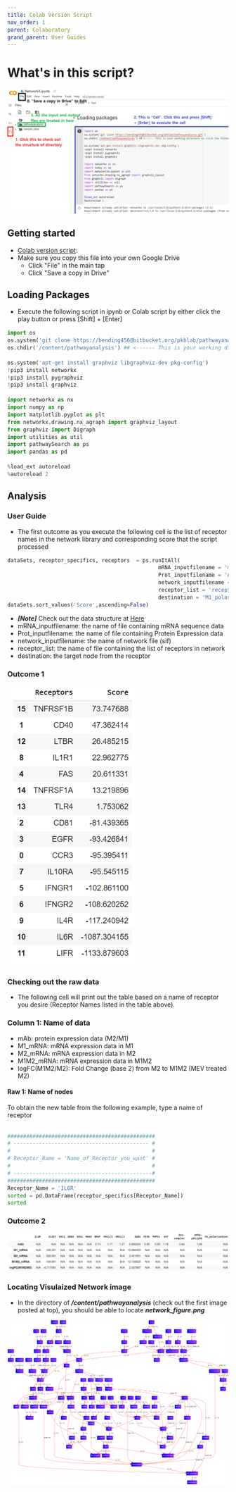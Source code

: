 ```yaml
---
title: Colab Version Script
nav_order: 1
parent: Colaboratory
grand_parent: User Guides
---
```


# What's in this script?
![This is the main page of Colab version script](main.png)
## Getting started
- [Colab version script](https://colab.research.google.com/drive/1PSOWYYL02cIj1OOGdbbzifEe-YYkp6cL?usp=sharing): 
- Make sure you copy this file into your own Google Drive
  - Click "File" in the main tap
  - Click "Save a copy in Drive"

## Loading Packages
- Execute the following script in ipynb or Colab script by either click the play button or press [Shift] + [Enter]

```python
import os
os.system('git clone https://bending456@bitbucket.org/pkhlab/pathwayanalysis.git')
os.chdir('/content/pathwayanalysis') ## <------ This is your working directory so click the folder symbol to navigate it

os.system('apt-get install graphviz libgraphviz-dev pkg-config')
!pip3 install networkx
!pip3 install pygraphviz
!pip3 install graphviz

import networkx as nx 
import numpy as np 
import matplotlib.pyplot as plt
from networkx.drawing.nx_agraph import graphviz_layout
from graphviz import Digraph
import utilities as util
import pathwaySearch as ps
import pandas as pd 

%load_ext autoreload
%autoreload 2
```

## Analysis
### User Guide 
- The first outcome as you execute the following cell is the list of receptor names in the network library and corresponding score that the script processed  

```python
dataSets, receptor_specifics, receptors  = ps.runItAll(
                                                mRNA_inputfilename = 'mRNAdata', 
                                                Prot_inputfilename = 'Ab_Chris',
                                                network_inputfilename = 'network',
                                                receptor_list = 'receptorlist',
                                                destination = 'M1_polarization')
dataSets.sort_values('Score',ascending=False)
```
- ***[Note]*** Check out the data structure at [Here](/pages/user_guides/etc/data_structure/data_structure.html)
- mRNA_inputfilename: the name of file containing mRNA sequence data
- Prot_inputfilename: the name of file containing Protein Expression data  
- network_inputfilename: the name of network file (sif)
- receptor_list: the name of file containing the list of receptors in network 
- destination: the target node from the receptor 

### Outcome 1 
![This is the first outcome](py1.png)

### Checking out the raw data 
- The following cell will print out the table based on a name of receptor you desire (Receptor Names listed in the table above). 

### Column 1: Name of data 
- mAb: protein expression data (M2/M1) 
- M1_mRNA: mRNA expression data in M1 
- M2_mRNA: mRNA expression data in M2  
- M1M2_mRNA: mRNA expression data in M1M2 
- logFC(M1M2/M2): Fold Change (base 2) from M2 to M1M2 (MEV treated M2)

#### Raw 1: Name of nodes

To obtain the new table from the following example, type a name of receptor 

```python

###############################################
# ------------------------------------------- #
#                                             #
# Receptor_Name = 'Name_of_Receptor_you_want' #
#                                             #
# --------------------------------------------#
###############################################
Receptor_Name = 'IL6R'
sorted = pd.DataFrame(receptor_specifics[Receptor_Name])
sorted
```

### Outcome 2
![This is the second outcome](py2.png)

### Locating Visulaized Network image 
- In the directory of ***/content/pathwayanalysis*** (check out the first image posted at top), you should be able to locate ***network_figure.png***

![This is network](network_figure.png)